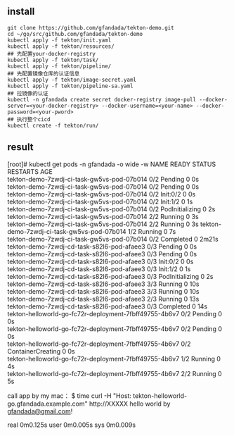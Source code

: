 ## install
    git clone https://github.com/gfandada/tekton-demo.git
    cd ~/go/src/github.com/gfandada/tekton-demo
    kubectl apply -f tekton/init.yaml
    kubectl apply -f tekton/resources/
    ## 先配置your-docker-registry
    kubectl apply -f tekton/task/
    kubectl apply -f tekton/pipeline/
    ## 先配置镜像仓库的认证信息
    kubectl apply -f tekton/image-secret.yaml
    kubectl apply -f tekton/pipeline-sa.yaml
    ## 拉镜像的认证
    kubectl -n gfandada create secret docker-registry image-pull --docker-server=<your-docker-registry> --docker-username=<your-name> --docker-password=<your-pword>
    ## 执行整个cicd
    kubectl create -f tekton/run/
 
## result
   [root]# kubectl get pods -n gfandada -o wide -w
   NAME                                         READY   STATUS    RESTARTS   AGE  
   tekton-demo-7zwdj-ci-task-gw5vs-pod-07b014   0/2     Pending   0          0s    
   tekton-demo-7zwdj-ci-task-gw5vs-pod-07b014   0/2     Pending   0          0s    
   tekton-demo-7zwdj-ci-task-gw5vs-pod-07b014   0/2     Init:0/2   0          0s    
   tekton-demo-7zwdj-ci-task-gw5vs-pod-07b014   0/2     Init:1/2   0          1s    
   tekton-demo-7zwdj-ci-task-gw5vs-pod-07b014   0/2     PodInitializing   0          2s    
   tekton-demo-7zwdj-ci-task-gw5vs-pod-07b014   2/2     Running           0          3s    
   tekton-demo-7zwdj-ci-task-gw5vs-pod-07b014   2/2     Running           0          3s 
   tekton-demo-7zwdj-ci-task-gw5vs-pod-07b014   1/2     Running           0          7s  
   tekton-demo-7zwdj-ci-task-gw5vs-pod-07b014   0/2     Completed         0          2m21s   
   tekton-demo-7zwdj-cd-task-s82l6-pod-afaee3   0/3     Pending           0          0s      
   tekton-demo-7zwdj-cd-task-s82l6-pod-afaee3   0/3     Pending           0          0s     
   tekton-demo-7zwdj-cd-task-s82l6-pod-afaee3   0/3     Init:0/2          0          0s      
   tekton-demo-7zwdj-cd-task-s82l6-pod-afaee3   0/3     Init:1/2          0          1s     
   tekton-demo-7zwdj-cd-task-s82l6-pod-afaee3   0/3     PodInitializing   0          2s   
   tekton-demo-7zwdj-cd-task-s82l6-pod-afaee3   3/3     Running           0          10s    
   tekton-demo-7zwdj-cd-task-s82l6-pod-afaee3   3/3     Running           0          10s   
   tekton-demo-7zwdj-cd-task-s82l6-pod-afaee3   2/3     Running           0          13s     
   tekton-demo-7zwdj-cd-task-s82l6-pod-afaee3   0/3     Completed         0          14s     
   tekton-helloworld-go-fc72r-deployment-7fbff49755-4b6v7   0/2     Pending           0          0s     
   tekton-helloworld-go-fc72r-deployment-7fbff49755-4b6v7   0/2     Pending           0          0s      
   tekton-helloworld-go-fc72r-deployment-7fbff49755-4b6v7   0/2     ContainerCreating   0          0s      
   tekton-helloworld-go-fc72r-deployment-7fbff49755-4b6v7   1/2     Running             0          4s      
   tekton-helloworld-go-fc72r-deployment-7fbff49755-4b6v7   2/2     Running             0          5s      
    
   call app by my mac：
   $ time curl -H "Host: tekton-helloworld-go.gfandada.example.com" http://XXXXX
   hello world by gfandada@gmail.com!
   
   real	0m0.125s
   user	0m0.005s
   sys	0m0.009s
   
   